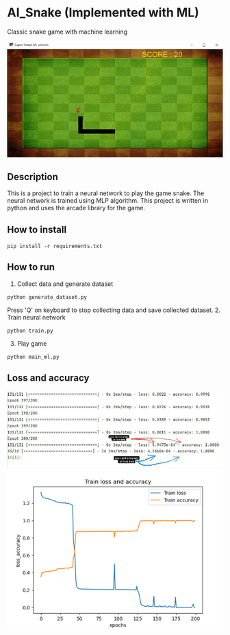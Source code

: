 # AI_Snake (Implemented with ML)
Classic snake game with machine learning

![MY Snake](https://github.com/FahimeMirveisi/AI_Snake/blob/main/assets/my%20game%20board.png)
## Description

This is a project to train a neural network to play the game snake.
The neural network is trained using MLP algorithm.
This project is written in python and uses the arcade library for the game.

## How to install
```
pip install -r requirements.txt
```

## How to run

1. Collect data and generate dataset
```
python generate_dataset.py
```
Press 'Q' on keyboard to stop collecting data and save collected dataset.
2. Train neural network
```
python train.py
```
3. Play game
```
python main_ml.py
```

## Loss and accuracy

![MY Snake](https://github.com/FahimeMirveisi/AI_Snake/blob/main/assets/test%20and%20train%20loss%20and%20accuracyy.png)
![MY Snake](https://github.com/FahimeMirveisi/AI_Snake/blob/main/assets/plot%20of%20test%20and%20train%20accuracy.png)


